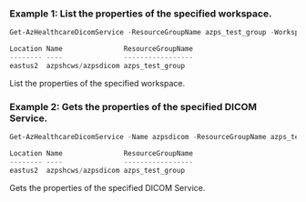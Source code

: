 ### Example 1: List the properties of the specified workspace.
```powershell
Get-AzHealthcareDicomService -ResourceGroupName azps_test_group -WorkspaceName azpshcws

Location Name               ResourceGroupName
-------- ----               -----------------
eastus2  azpshcws/azpsdicom azps_test_group
```

List the properties of the specified workspace.

### Example 2: Gets the properties of the specified DICOM Service.
```powershell
Get-AzHealthcareDicomService -Name azpsdicom -ResourceGroupName azps_test_group -WorkspaceName azpshcws

Location Name               ResourceGroupName
-------- ----               -----------------
eastus2  azpshcws/azpsdicom azps_test_group
```

Gets the properties of the specified DICOM Service.